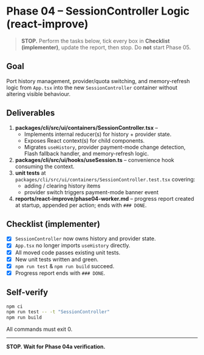 # Phase 04 – SessionController Logic (react-improve)

> **STOP.** Perform the tasks below, tick every box in **Checklist (implementer)**, update the report, then stop. Do **not** start Phase 05.

## Goal
Port history management, provider/quota switching, and memory-refresh logic from `App.tsx` into the new `SessionController` container without altering visible behaviour.

## Deliverables
1. **packages/cli/src/ui/containers/SessionController.tsx** –
   * Implements internal reducer(s) for history + provider state.
   * Exposes React context(s) for child components.
   * Migrates `useHistory`, provider payment-mode change detection, Flash fallback handler, and memory-refresh logic.
2. **packages/cli/src/ui/hooks/useSession.ts** – convenience hook consuming the context.
3. **unit tests** at `packages/cli/src/ui/containers/SessionController.test.tsx` covering:
   * adding / clearing history items
   * provider switch triggers payment-mode banner event
4. **reports/react-improve/phase04-worker.md** – progress report created at startup, appended per action; ends with `### DONE`.

## Checklist (implementer)
- [x] `SessionController` now owns history and provider state.
- [x] `App.tsx` no longer imports `useHistory` directly.
- [x] All moved code passes existing unit tests.
- [x] New unit tests written and green.
- [x] `npm run test` & `npm run build` succeed.
- [x] Progress report ends with `### DONE`.

## Self-verify
```bash
npm ci
npm run test -- -t "SessionController"
npm run build
```
All commands must exit 0.

---
**STOP. Wait for Phase 04a verification.**